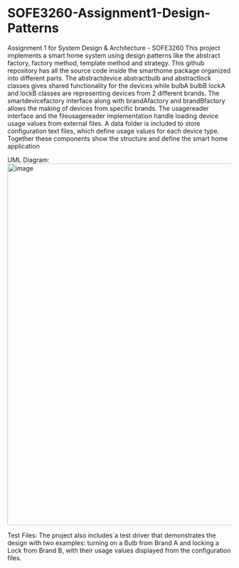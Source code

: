 # SOFE3260-Assignment1-Design-Patterns
Assignment 1 for System Design &amp; Architecture - SOFE3260 
This project implements a smart home system using design patterns like the abstract factory, factory method, template method and strategy. This github repository has all the source code inside the smarthome package organized into different parts. The abstractdevice abstractbulb and abstractlock classes gives shared functionality for the devices while bulbA bulbB lockA and lockB classes are representing devices from 2 different brands. The smartdevicefactory interface along with brandAfactory and brandBfactory allows the making of devices from specific brands. The usagereader interface and the fileusagereader implementation handle loading device usage values from external files. A data folder is included to store configuration text files, which define usage values for each device type. Together these components show the structure and define the smart home application

UML Diagram:
<img width="1151" height="814" alt="image" src="https://github.com/user-attachments/assets/929dd01d-6c13-4b72-a60a-16735978c323" />

Test Files: 
The project also includes`a test driver that demonstrates the design with two examples: turning on a Bulb from Brand A and locking a Lock from Brand B, with their usage values displayed from the configuration files.
